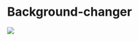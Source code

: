 # Background-changer
<img src="https://media.discordapp.net/attachments/783088397329367121/983113125865861200/Son_gorunum.png?width=942&height=468 "/>


